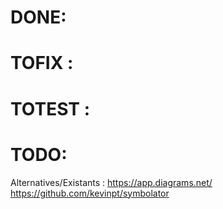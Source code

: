 # DONE:

# TOFIX :

# TOTEST :

# TODO:

Alternatives/Existants : 
https://app.diagrams.net/
https://github.com/kevinpt/symbolator


